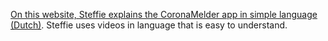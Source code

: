 <a href="https://corona.steffie.nl/nl/#!/nl/modules/de-coronamelder-app/60/stap-1.html" target="_blank" rel="noopener roferrer">On this website, Steffie explains the CoronaMelder app in simple language (Dutch)</a>. Steffie uses videos in language that is easy to understand.
